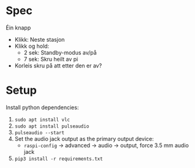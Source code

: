 # Spec
Éin knapp
 - Klikk: Neste stasjon
 - Klikk og hold:
   - 2 sek: Standby-modus av/på
   - 7 sek: Skru heilt av pi
 - Korleis skru på att etter den er av?



# Setup
Install python dependencies:

 1. `sudo apt install vlc`
 2. `sudo apt install pulseaudio`
 3. `pulseaudio --start`
 4. Set the audio jack output as the primary output device:
    - `raspi-config` -> advanced -> audio -> output, force 3.5 mm audio jack
 5. `pip3 install -r requirements.txt`